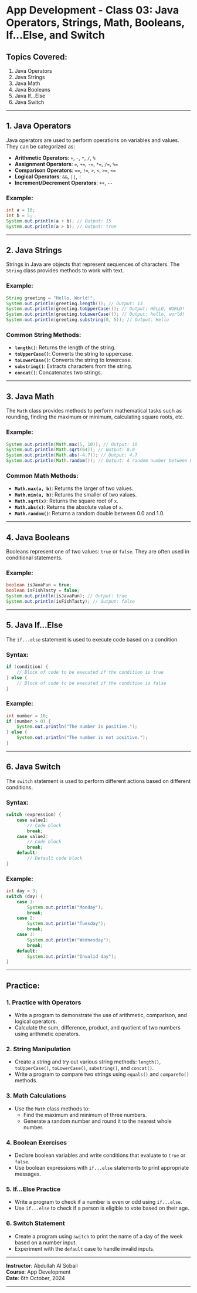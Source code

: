 # App Development - Class 03: Java Operators, Strings, Math, Booleans, If...Else, and Switch

## Topics Covered:
1. Java Operators
2. Java Strings
3. Java Math
4. Java Booleans
5. Java If...Else
6. Java Switch

---

## 1. Java Operators
Java operators are used to perform operations on variables and values. They can be categorized as:
- **Arithmetic Operators**: `+`, `-`, `*`, `/`, `%`
- **Assignment Operators**: `=`, `+=`, `-=`, `*=`, `/=`, `%=`
- **Comparison Operators**: `==`, `!=`, `>`, `<`, `>=`, `<=`
- **Logical Operators**: `&&`, `||`, `!`
- **Increment/Decrement Operators**: `++`, `--`

### Example:
```java
int a = 10;
int b = 5;
System.out.println(a + b); // Output: 15
System.out.println(a > b); // Output: true
```

---

## 2. Java Strings
Strings in Java are objects that represent sequences of characters. The `String` class provides methods to work with text.

### Example:
```java
String greeting = "Hello, World!";
System.out.println(greeting.length()); // Output: 13
System.out.println(greeting.toUpperCase()); // Output: HELLO, WORLD!
System.out.println(greeting.toLowerCase()); // Output: hello, world!
System.out.println(greeting.substring(0, 5)); // Output: Hello
```

### Common String Methods:
- **`length()`**: Returns the length of the string.
- **`toUpperCase()`**: Converts the string to uppercase.
- **`toLowerCase()`**: Converts the string to lowercase.
- **`substring()`**: Extracts characters from the string.
- **`concat()`**: Concatenates two strings.

---

## 3. Java Math
The `Math` class provides methods to perform mathematical tasks such as rounding, finding the maximum or minimum, calculating square roots, etc.

### Example:
```java
System.out.println(Math.max(5, 10)); // Output: 10
System.out.println(Math.sqrt(64)); // Output: 8.0
System.out.println(Math.abs(-4.7)); // Output: 4.7
System.out.println(Math.random()); // Output: A random number between 0.0 and 1.0
```

### Common Math Methods:
- **`Math.max(a, b)`**: Returns the larger of two values.
- **`Math.min(a, b)`**: Returns the smaller of two values.
- **`Math.sqrt(x)`**: Returns the square root of `x`.
- **`Math.abs(x)`**: Returns the absolute value of `x`.
- **`Math.random()`**: Returns a random double between 0.0 and 1.0.

---

## 4. Java Booleans
Booleans represent one of two values: `true` or `false`. They are often used in conditional statements.

### Example:
```java
boolean isJavaFun = true;
boolean isFishTasty = false;
System.out.println(isJavaFun); // Output: true
System.out.println(isFishTasty); // Output: false
```

---

## 5. Java If...Else
The `if...else` statement is used to execute code based on a condition.

### Syntax:
```java
if (condition) {
    // Block of code to be executed if the condition is true
} else {
    // Block of code to be executed if the condition is false
}
```

### Example:
```java
int number = 10;
if (number > 0) {
    System.out.println("The number is positive.");
} else {
    System.out.println("The number is not positive.");
}
```

---

## 6. Java Switch
The `switch` statement is used to perform different actions based on different conditions.

### Syntax:
```java
switch (expression) {
    case value1:
        // Code block
        break;
    case value2:
        // Code block
        break;
    default:
        // Default code block
}
```

### Example:
```java
int day = 3;
switch (day) {
    case 1:
        System.out.println("Monday");
        break;
    case 2:
        System.out.println("Tuesday");
        break;
    case 3:
        System.out.println("Wednesday");
        break;
    default:
        System.out.println("Invalid day");
}
```

---

## Practice:

### 1. Practice with Operators
- Write a program to demonstrate the use of arithmetic, comparison, and logical operators.
- Calculate the sum, difference, product, and quotient of two numbers using arithmetic operators.

### 2. String Manipulation
- Create a string and try out various string methods: `length()`, `toUpperCase()`, `toLowerCase()`, `substring()`, and `concat()`.
- Write a program to compare two strings using `equals()` and `compareTo()` methods.

### 3. Math Calculations
- Use the `Math` class methods to:
  - Find the maximum and minimum of three numbers.
  - Generate a random number and round it to the nearest whole number.

### 4. Boolean Exercises
- Declare boolean variables and write conditions that evaluate to `true` or `false`.
- Use boolean expressions with `if...else` statements to print appropriate messages.

### 5. If...Else Practice
- Write a program to check if a number is even or odd using `if...else`.
- Use `if...else` to check if a person is eligible to vote based on their age.

### 6. Switch Statement
- Create a program using `switch` to print the name of a day of the week based on a number input.
- Experiment with the `default` case to handle invalid inputs.

---

**Instructor**: Abdullah Al Sobail  
**Course**: App Development  
**Date**: 6th October, 2024 

---